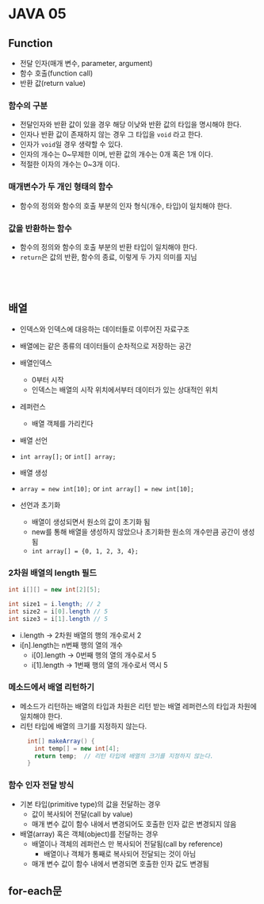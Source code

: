 # JAVA 05

## Function

- 전달 인자(매개 변수, parameter, argument)
- 함수 호출(function call)
- 반환 값(return value)

### 함수의 구분
- 전달인자와 반환 값이 있을 경우 해당 이낮와 반환 값의 타입을 명시해야 한다.
- 인자나 반환 값이 존재하지 않는 경우 그 타입을 ```void``` 라고 한다.
- 인자가 ```void```일 경우 생략할 수 있다.
- 인자의 개수는 0~무제한 이며, 반환 값의 개수는 0개 혹은 1개 이다.
- 적절한 이자의 개수는 0~3개 이다.

### 매개변수가 두 개인 형태의 함수
- 함수의 정의와 함수의 호출 부분의 인자 형식(개수, 타입)이 일치해야 한다.

### 값을 반환하는 함수
- 함수의 정의와 함수의 호출 부분의 반환 타입이 일치해야 한다.
- ```return```은 값의 반환, 함수의 종료, 이렇게 두 가지 의미를 지님

<br><br>

## 배열
- 인덱스와 인덱스에 대응하는 데이터들로 이루어진 자료구조
- 배열에는 같은 종류의 데이터들이 순차적으로 저장하는 공간
- 배열인덱스
  - 0부터 시작
  - 인덱스는 배열의 시작 위치에서부터 데이터가 있는 상대적인 위치

- 레퍼런스
  - 배열 객체를 가리킨다

- 배열 선언
- ```int array[];``` or ```int[] array;```
- 배열 생성
- ```array = new int[10];``` or ```int array[] = new int[10];```
- 선언과 초기화
  - 배열이 생성되면서 원소의 값이 초기화 됨
  - new를 통해 배열을 생성하지 않았으나 초기화한 원소의 개수만큼 공간이 생성됨
  - ```int array[] = {0, 1, 2, 3, 4};```

### 2차원 배열의 length 필드
``` java
int i[][] = new int[2][5];

int size1 = i.length; // 2
int size2 = i[0].length // 5
int size3 = i[1].length // 5
```
- i.length → 2차원 배열의 행의 개수로서 2
- i[n].length는 n번째 행의 열의 개수 
  - i[0].length -> 0번째 행의 열의 개수로서 5
  - i[1].length -> 1번째 행의 열의 개수로서 역시 5

### 메소드에서 배열 리턴하기
- 메소드가 리턴하는 배열의 타입과 차원은 리턴 받는 배열 레퍼런스의 타입과 차원에 일치해야 한다.
- 리턴 타입에 배열의 크기를 지정하지 않는다.
  ``` java
    int[] makeArray() {
      int temp[] = new int[4];
      return temp;  // 리턴 타입에 배열의 크기를 지정하지 않는다.
    }
  ```

### 함수 인자 전달 방식
- 기본 타입(primitive type)의 값을 전달하는 경우
  - 값이 복사되어 전달(call by value)
  - 매개 변수 값이 함수 내에서 변경되어도 호출한 인자 값은 변경되지 않음
- 배열(array) 혹은 객체(object)를 전달하는 경우
  - 배열이나 객체의 레퍼런스 만 복사되어 전달됨(call by reference)
      - 배열이나 객체가 통째로 복사되어 전달되는 것이 아님
  - 매개 변수 값이 함수 내에서 변경되면 호출한 인자 값도 변경됨

## for-each문

